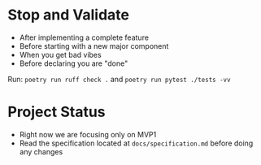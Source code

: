 # Stop and Validate

- After implementing a complete feature
- Before starting with a new major component
- When you get bad vibes
- Before declaring you are "done"

Run: `poetry run ruff check .` and `poetry run pytest ./tests -vv`

# Project Status

- Right now we are focusing only on MVP1
- Read the specification located at `docs/specification.md` before doing any changes
